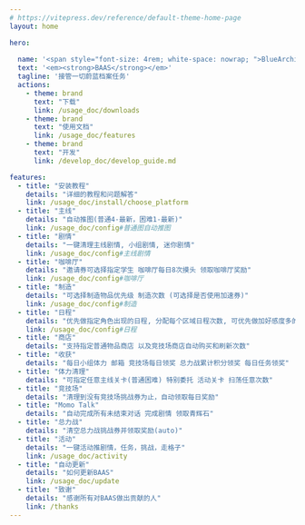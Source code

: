 ```yaml
---
# https://vitepress.dev/reference/default-theme-home-page
layout: home

hero:
  
  name: '<span style="font-size: 4rem; white-space: nowrap; ">BlueArchiveAutoScript</span>'
  text: '<em><strong>BAAS</strong></em>'
  tagline: '接管一切蔚蓝档案任务'
  actions:
    - theme: brand
      text: "下载"
      link: /usage_doc/downloads
    - theme: brand
      text: "使用文档"
      link: /usage_doc/features
    - theme: brand
      text: "开发"
      link: /develop_doc/develop_guide.md

features:
  - title: "安装教程"
    details: "详细的教程和问题解答"
    link: /usage_doc/install/choose_platform
  - title: "主线"
    details: "自动推图(普通4-最新，困难1-最新)"
    link: /usage_doc/config#普通图自动推图
  - title: "剧情"
    details: "一键清理主线剧情, 小组剧情, 迷你剧情"
    link: /usage_doc/config#主线剧情
  - title: "咖啡厅"
    details: "邀请券可选择指定学生 咖啡厅每日8次摸头 领取咖啡厅奖励"
    link: /usage_doc/config#咖啡厅
  - title: "制造"
    details: "可选择制造物品优先级 制造次数 (可选择是否使用加速券)"
    link: /usage_doc/config#制造
  - title: "日程"
    details: "优先做指定角色出现的日程, 分配每个区域日程次数, 可优先做加好感度多的日程"
    link: /usage_doc/config#日程
  - title: "商店"
    details: "支持指定普通物品商店 以及竞技场商店自动购买和刷新次数"
  - title: "收获"
    details: "每日小组体力 邮箱 竞技场每日领奖 总力战累计积分领奖 每日任务领奖"
  - title: "体力清理"
    details: "可指定任意主线关卡(普通困难) 特别委托 活动关卡 扫荡任意次数"
  - title: "竞技场"
    details: "清理到没有竞技场挑战券为止，自动领取每日奖励"
  - title: "Momo Talk"
    details: "自动完成所有未结束对话 完成剧情 领取青辉石"
  - title: "总力战"
    details: "清空总力战挑战券并领取奖励(auto)"
  - title: "活动"
    details: "一键活动推剧情，任务，挑战，走格子"
    link: /usage_doc/activity
  - title: "自动更新"
    details: "如何更新BAAS"
    link: /usage_doc/update
  - title: "致谢"
    details: "感谢所有对BAAS做出贡献的人"
    link: /thanks
---
```

